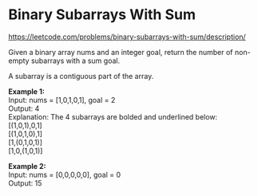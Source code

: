 # Binary Subarrays With Sum
https://leetcode.com/problems/binary-subarrays-with-sum/description/

Given a binary array nums and an integer goal, return the number of non-empty subarrays with a sum goal.

A subarray is a contiguous part of the array.

<b>Example 1:</b>\
Input: nums = [1,0,1,0,1], goal = 2\
Output: 4\
Explanation: The 4 subarrays are bolded and underlined below:\
[(1,0,1),0,1]\
[(1,0,1,0),1]\
[1,(0,1,0,1)]\
[1,0,(1,0,1)]

<b>Example 2:</b>\
Input: nums = [0,0,0,0,0], goal = 0\
Output: 15